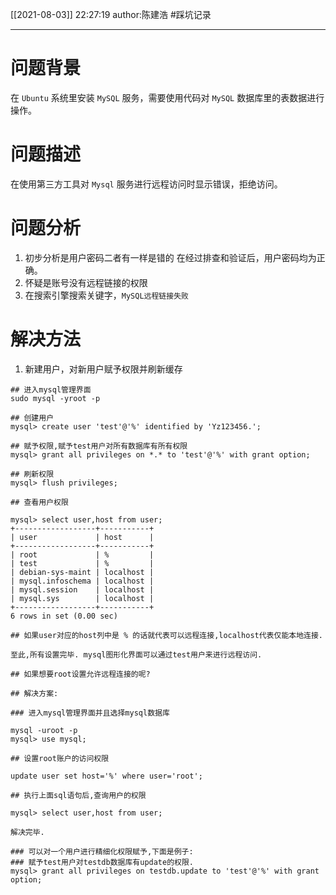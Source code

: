 [[2021-08-03]]
22:27:19
author:陈建浩
#踩坑记录 

--- 

# 问题背景
在 `Ubuntu` 系统里安装 `MySQL` 服务，需要使用代码对 `MySQL` 数据库里的表数据进行操作。

# 问题描述
在使用第三方工具对 `Mysql` 服务进行远程访问时显示错误，拒绝访问。

# 问题分析
1. 初步分析是用户密码二者有一样是错的
	在经过排查和验证后，用户密码均为正确。
2. 怀疑是账号没有远程链接的权限
3. 在搜索引擎搜索关键字，`MySQL远程链接失败`

# 解决方法

1. 新建用户，对新用户赋予权限并刷新缓存

```
## 进入mysql管理界面
sudo mysql -yroot -p

## 创建用户
mysql> create user 'test'@'%' identified by 'Yz123456.';

## 赋予权限,赋予test用户对所有数据库有所有权限
mysql> grant all privileges on *.* to 'test'@'%' with grant option;

## 刷新权限
mysql> flush privileges;

## 查看用户权限

mysql> select user,host from user;
+------------------+-----------+
| user             | host      |
+------------------+-----------+
| root             | %         |
| test             | %         |
| debian-sys-maint | localhost |
| mysql.infoschema | localhost |
| mysql.session    | localhost |
| mysql.sys        | localhost |
+------------------+-----------+
6 rows in set (0.00 sec)

## 如果user对应的host列中是 % 的话就代表可以远程连接,localhost代表仅能本地连接.

至此,所有设置完毕. mysql图形化界面可以通过test用户来进行远程访问.

## 如果想要root设置允许远程连接的呢?

## 解决方案:

### 进入mysql管理界面并且选择mysql数据库

mysql -uroot -p
mysql> use mysql;

## 设置root账户的访问权限

update user set host='%' where user='root';

## 执行上面sql语句后,查询用户的权限

mysql> select user,host from user;

解决完毕.

### 可以对一个用户进行精细化权限赋予,下面是例子:
### 赋予test用户对testdb数据库有update的权限.
mysql> grant all privileges on testdb.update to 'test'@'%' with grant option;

```